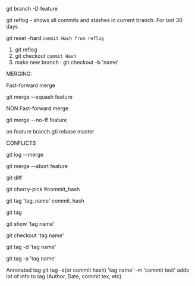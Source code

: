 git branch -D feature

<!-- delete feature branch -->

git reflog - shows all commits and stashes in current branch. For last 30 days

<!-- git reflog
ee1526e (HEAD -> master)
HEAD@{0}: reset: moving to HEAD^
17051aa HEAD@{1}: commit: all 3
ee1526e (HEAD -> master) HEAD@{2}: reset: moving to HEAD -->

git reset -hard `commit Hash from reflog`

<!-- если нужно вернуть в текущую ветку всё из удалённой ветки то процедура та же

если нужно вооссоздать удалённую ветку и изменения то: -->

1. git reflog
2. git checkout `commit Hash`
3. make new branch : git checkout -b 'name'
   <!-- will be thous changes on new branch -->

MERGING:

<!-- https://git-scm.com/book/en/v2/Git-Tools-Advanced-Merging#_advanced_merging -->
<!-- https://git-scm.com/docs/merge-strategies -->

Fast-forward merge

   <!-- быть на нужной ветку в которую нужно влить фичу напривер в мастер
   git merge feature залить в мастер все коммиты с фича ветки. HEAD на мастер переместится на последний коммит фича ветки -->

git merge --squash feature

<!-- залить в мастер только изменения. коммит создан не будет. изменения я с ветки фичи будут в staging area master branch-->
<!-- Squash commit -- not updating HEAD -->
<!-- need to create separate commit in master. HEAD will be on this lsat commit-->

NON Fast-forward merge

git merge --no-ff feature

on feature branch
gti rebase master

<!-- затянуть в фичу ветку новый мастер и поставить коммиты в очередности как на мастере. те сначала все комиты мастера потои будут идти комиты фичи -->

CONFLICTS

git log --merge

<!-- will show info about files with conflicts  -->

git merge --abort feature

<!-- cancel merge  -->

git diff

<!-- shows diffs in console -->

git cherry-pick #commit_hash

<!-- make copy of 1 any commit from target branch to master branch
it makes a new commit in master branch -->

git tag 'tag_name' commit_hash

<!-- add light weight comment to commit -->
<!-- view in git log:
commit 5f2ea7563db0f0d88d4a8fa8a0e56376002fd3f6 (tag: init) -->

git tag

<!-- shows tag list -->

git show 'tag name'

<!-- will show commit info and all changes -->

git checkout 'tag name'

<!-- will checkout to this commit  -->

git tag -d 'tag name'

<!-- delete tag -->

git tag -a 'tag name'

<!-- add tag to last commit  -->

Annotated tag
git tag -a(or commit hash) 'tag name' -m 'commit text'
adds lot of info to tag (Author, Date, commit tex, etc)
